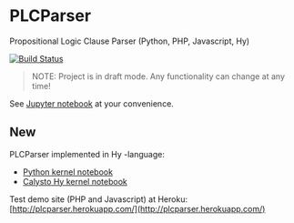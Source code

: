 # PLCParser

Propositional Logic Clause Parser (Python, PHP, Javascript, Hy)

[![Build Status](https://travis-ci.org/markomanninen/PLCParser.svg?branch=master)](https://travis-ci.org/markomanninen/PLCParser)

<blockquote>NOTE: Project is in draft mode. Any functionality can change at any time!</blockquote>

See [Jupyter notebook](http://nbviewer.jupyter.org/github/markomanninen/PLCParser/blob/master/Propositional%20Logic%20Clause%20Parser%20%28PLCParser%29.ipynb) at your convenience.

## New

PLCParser implemented in Hy -language:

- [Python kernel notebook](http://nbviewer.jupyter.org/github/markomanninen/PLCParser/blob/master/Hy%20-level%20PLCParser.ipynb)
- [Calysto Hy kernel notebook](http://nbviewer.jupyter.org/github/markomanninen/PLCParser/blob/master/PLCParser%20in%20Hy.ipynb)

Test demo site (PHP and Javascript) at Heroku: [http://plcparser.herokuapp.com/](http://plcparser.herokuapp.com/)

